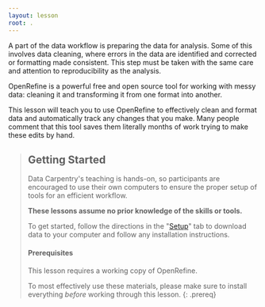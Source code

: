 ```yaml
---
layout: lesson
root: .
---
```


A part of the data workflow is preparing the data for analysis. Some of this
involves data cleaning, where errors in the data are identified and corrected or
formatting made consistent. This step must be taken with the same care and
attention to reproducibility as the analysis.

OpenRefine is a powerful free and open source tool for
working with messy data: cleaning it and transforming it from one format into
another.

This lesson will teach you to use OpenRefine to effectively clean and format
data and automatically track any changes that you make. Many people comment
that this tool saves them literally months of work trying to make these
edits by hand.


> ## Getting Started
>
> Data Carpentry's teaching is hands-on, so participants are encouraged to use
> their own computers to ensure the proper setup of tools for an efficient
> workflow.
>
> **These lessons assume no prior knowledge of the skills or tools.**
>
> To get started, follow the directions in the "[Setup](setup.html)" tab to
> download data to your computer and follow any installation instructions.
>
> #### Prerequisites
>
> This lesson requires a working copy of OpenRefine.
>
> To most effectively use these materials, please make sure to install
> everything *before* working through this lesson.
{: .prereq}

> <!--- ## For Instructors
> If you are teaching this lesson in a workshop, please see the
> [Instructor notes](guide/).
{: .prereq}--->
